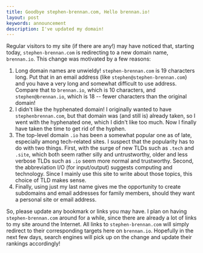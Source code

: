 ```yaml
---
title: Goodbye stephen-brennan.com, Hello brennan.io!
layout: post
keywords: announcement
description: I've updated my domain!
---
```


Regular visitors to my site (if there are any!) may have noticed that, starting
today, `stephen-brennan.com` is redirecting to a new domain name, `brennan.io`.
This change was motivated by a few reasons:

1. Long domain names are unwieldy!  `stephen-brennan.com` is 19 characters
   long.  Put that in an email address (like `stephen@stephen-brennan.com`) and
   you have a very long and somewhat difficult to use address.  Compare that to
   `brennan.io`, which is 10 characters, and `stephen@brennan.io`, which is 18
   -- fewer characters than the original domain!
2. I didn't like the hyphenated domain!  I originally wanted to have
   `stephenbrennan.com`, but that domain was (and still is) already taken, so I
   went with the hyphenated one, which I didn't like too much.  Now I finally
   have taken the time to get rid of the hyphen.
3. The top-level domain `.io` has been a somewhat popular one as of late,
   especially among tech-related sites.  I suspect that the popularity has to do
   with two things.  First, with the surge of new TLDs such as `.tech` and
   `.site`, which both seem rather silly and untrustworthy, older and less
   verbose TLDs such as `.io` seem more normal and trustworthy.  Second, the
   abbreviation I/O (for input/output) suggests computing and technology.  Since
   I mainly use this site to write about those topics, this choice of TLD makes
   sense.
4. Finally, using just my last name gives me the opportunity to create
   subdomains and email addresses for family members, should they want a
   personal site or email address.
   
So, please update any bookmark or links you may have.  I plan on having
`stephen-brennan.com` around for a while, since there are already a lot of links
to my site around the Internet.  All links to `stephen-brennan.com` will simply
redirect to their corresponding targets here on `brennan.io`.  Hopefully in the
next few days, search engines will pick up on the change and update their
rankings accordingly!
